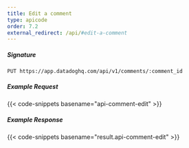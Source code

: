 ```yaml
---
title: Edit a comment
type: apicode
order: 7.2
external_redirect: /api/#edit-a-comment
---
```


##### Signature
`PUT https://app.datadoghq.com/api/v1/comments/:comment_id`
##### Example Request
{{< code-snippets basename="api-comment-edit" >}}
##### Example Response
{{< code-snippets basename="result.api-comment-edit" >}}